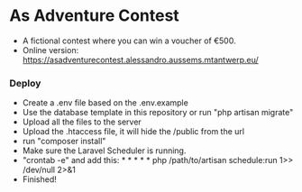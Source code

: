 # As Adventure Contest
- A fictional contest where you can win a voucher of €500.
- Online version: https://asadventurecontest.alessandro.aussems.mtantwerp.eu/
### Deploy
- Create a .env file based on the .env.example
- Use the database template in this repository or run "php artisan migrate"
- Upload all the files to the server
- Upload the .htaccess file, it will hide the /public from the url
- run "composer install"
- Make sure the Laravel Scheduler is running.
- "crontab -e" and add this: * * * * * php /path/to/artisan schedule:run 1>> /dev/null 2>&amp;1
- Finished!
